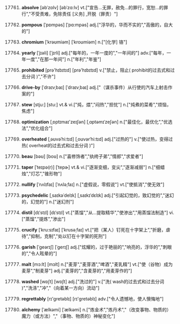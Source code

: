 17761. **absolve**
[əbˈzɒlv]  [əbˈzɑ:lv]
vt.["宣告…无罪，赦免…的罪行，宽恕…的罪行","不受责难，免除责任 [义务] ,开脱（罪责）"]  

17762. **pompous**
[ˈpɒmpəs]  [ˈpɑ:mpəs]
adj.["浮华的，华而不实的","高傲的，自大的"]  

17763. **chromium**
[ˈkrəʊmiəm]  [ˈkroʊmiəm]
n.["[化学] 铬"]  

17764. **yearly**
[ˈjɪəli]  [ˈjɪrli]
adj.["每年的，一年一度的","一年间的"]  adv.["每年，一年一度","在那一年间"]  n.["年利","年鉴"]  

17765. **prohibited**
[prə'hɪbɪtɪd]  [prə'hɪbɪtɪd]
v.["禁止，阻止( prohibit的过去式和过去分词 )","不许"]  

17766. **drive-by**
[ˈdraɪvˌbaɪ]  [ˈdraɪvˌbaɪ]
adj.["（谋杀事件）从行使的汽车上射击作案的"]  

17767. **stew**
[stju:]  [stu:]
vt.& vi.["炖，煨","闷热","担忧"]  n.["炖煮的菜肴","烦恼，焦虑"]  

17768. **optimization**
[ˌɒptɪmaɪ'zeɪʃən]  [ˌɑptəmɪˈzeʃən]
n.["最佳化，最优化","优选法","优化组合"]  

17769. **overheated**
[ˌəʊvəˈhi:tɪd]  [ˌoʊvərˈhi:tɪd]
adj.["过热的"]  v.["使过热，变得过热( overheat的过去式和过去分词 )"]  

17770. **beau**
[bəʊ]  [boʊ]
n.["喜修饰者","纨绔子弟","情郎","求爱者"]  

17771. **taper**
[ˈteɪpə(r)]  [ˈtepɚ]
vt.& vi.["逐渐变细，变尖","逐渐减弱"]  n.["细蜡烛","灯芯","锥形物"]  

17772. **nullify**
[ˈnʌlɪfaɪ]  [ˈnʌləˌfaɪ]
n.["虚假说，零假说"]  vt.["使抵消","使无效"]  

17773. **psychedelic**
[ˌsaɪkəˈdelɪk]  [ˌsaɪkɪˈdɛlɪk]
adj.["引起幻觉的，致幻觉的","迷幻的，幻觉的"]  n.["迷幻剂"]  

17774. **distil**
[dɪˈstɪl]  [dɪˈstɪl]
vt.["蒸馏","从…提取精华","使渗出","用蒸馏法制造"]  vi.["蒸馏","提炼","渗出"]  

17775. **crucify**
[ˈkru:sɪfaɪ]  [ˈkrusəˌfaɪ]
vt.["把（某人）钉死在十字架上","折磨，虐待","抑制，克制","处以钉在十字架的死刑"]  

17776. **garish**
[ˈgeərɪʃ]  [ˈgerɪʃ]
adj.["炫耀的，过于艳丽的","响亮的，浮华的","刺眼的","令人眩晕的"]  

17777. **malt**
[mɔ:lt]  [mɔlt]
n.["麦芽","麦芽酒","啤酒","麦乳精"]  vt.["使（谷物）成为麦芽","制麦芽"]  adj.["麦芽的","含麦芽的","用麦芽作的"]  

17778. **washed**
[wɒʃt]  [wɒʃt]
adj.["洗过的"]  v.["洗( wash的过去式和过去分词 )","洗涤","冲","（向着某一方向）流动"]  

17779. **regrettably**
[rɪ'ɡretəblɪ]  [rɪ'ɡretəblɪ]
adv.["令人遗憾地，使人懊悔地"]  

17780. **alchemy**
[ˈælkəmi]  [ˈælkəmi]
n.["炼金术","炼丹术","（改变事物、物质的）魔力（或方法）","（事物、物质的）神秘变化"]  

